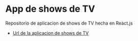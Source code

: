 # App de shows de TV

Repositorio de aplicacion de shows de TV hecha en React.js

- [Url de la aplicacion de shows de TV](https://Axe10rellana.github.io/tvshowsapp/tvshowsapp)
